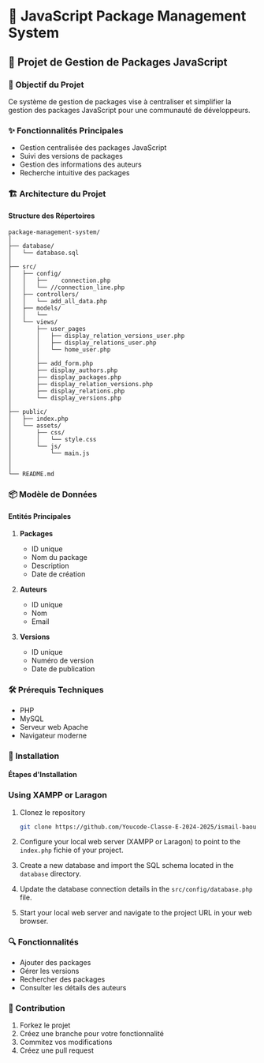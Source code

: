 # 🚀 JavaScript Package Management System

## 📝 Projet de Gestion de Packages JavaScript

### 🎯 Objectif du Projet
Ce système de gestion de packages vise à centraliser et simplifier la gestion des packages JavaScript pour une communauté de développeurs.

### ✨ Fonctionnalités Principales
- Gestion centralisée des packages JavaScript
- Suivi des versions de packages
- Gestion des informations des auteurs
- Recherche intuitive des packages

### 🏗️ Architecture du Projet

#### Structure des Répertoires
```
package-management-system/
│
├── database/
│   └── database.sql
│
├── src/
│   ├── config/
│   │   ├──    connection.php
│   │   └── //connection_line.php
│   ├── controllers/
│   │   └── add_all_data.php
│   ├── models/ 
│   │   └── 
│   └── views/
│       ├── user_pages
│       │   ├── display_relation_versions_user.php
│       │   ├── display_relations_user.php
│       │   └── home_user.php
│       │
│       ├── add_form.php
│       ├── display_authors.php
│       ├── display_packages.php
│       ├── display_relation_versions.php
│       ├── display_relations.php
│       └── display_versions.php
│
├── public/
│   ├── index.php
│   └── assets/
│       ├── css/
│       │   └── style.css
│       └── js/
│           └── main.js
│       
│
└── README.md
```

### 📦 Modèle de Données

#### Entités Principales
1. **Packages**
   - ID unique
   - Nom du package
   - Description
   - Date de création

2. **Auteurs**
   - ID unique
   - Nom
   - Email

3. **Versions**
   - ID unique
   - Numéro de version
   - Date de publication

### 🛠️ Prérequis Techniques
- PHP
- MySQL
- Serveur web Apache
- Navigateur moderne

### 🚦 Installation

#### Étapes d'Installation

### Using XAMPP or Laragon
1. Clonez le repository
   ```bash
   git clone https://github.com/Youcode-Classe-E-2024-2025/ismail-baoud-package
   ```
2. Configure your local web server (XAMPP or Laragon) to point to the `index.php` fichie of your project.

3. Create a new database and import the SQL schema located in the `database` directory.

4. Update the database connection details in the `src/config/database.php` file.

5. Start your local web server and navigate to the project URL in your web browser.

### 🔍 Fonctionnalités
- Ajouter des packages
- Gérer les versions
- Rechercher des packages
- Consulter les détails des auteurs

### 🤝 Contribution
1. Forkez le projet
2. Créez une branche pour votre fonctionnalité
3. Commitez vos modifications
4. Créez une pull request


